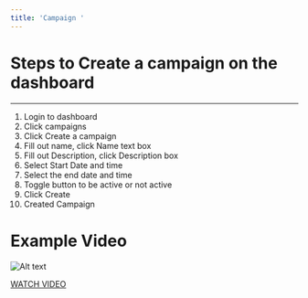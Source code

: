 ```yaml
---
title: 'Campaign '
---
```

# Steps to Create a campaign on the dashboard

---

1. Login to dashboard 
2. Click campaigns 
3. Click Create a campaign 
4. Fill out name, click Name text box 
5. Fill out Description, click Description box 
6. Select Start Date and time 
7. Select the end date and time 
8. Toggle button to be active or not active 
9. Click Create 
10. Created Campaign

# Example Video

![Alt text](https://img.youtube.com/vi/O0DQrmzAK7g/0.jpg)

[WATCH VIDEO](https://youtu.be/O0DQrmzAK7g)
